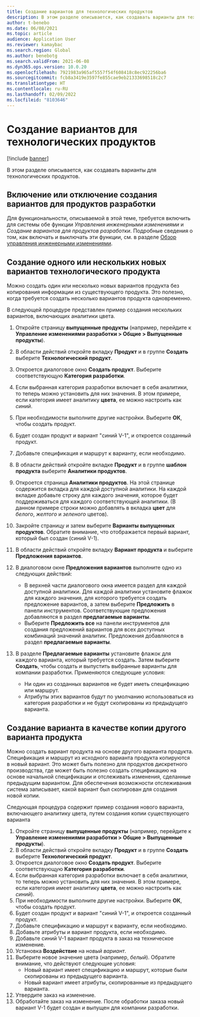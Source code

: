 ```yaml
---
title: Создание вариантов для технологических продуктов
description: В этом разделе описывается, как создавать варианты для технологических продуктов
author: t-benebo
ms.date: 06/08/2021
ms.topic: article
audience: Application User
ms.reviewer: kamaybac
ms.search.region: Global
ms.author: benebotg
ms.search.validFrom: 2021-06-08
ms.dyn365.ops.version: 10.0.20
ms.openlocfilehash: 7921983a965af5557f54f608418c8ec922256ba6
ms.sourcegitcommit: fcb8a3419e3597fe855cae9eb21333698518c2c7
ms.translationtype: HT
ms.contentlocale: ru-RU
ms.lasthandoff: 02/09/2022
ms.locfileid: "8103646"
---
```

# <a name="generate-variants-for-engineering-products"></a>Создание вариантов для технологических продуктов

[!include [banner](../includes/banner.md)]

В этом разделе описывается, как создавать варианты для технологических продуктов.

## <a name="turn-variant-generation-for-engineering-products-on-or-off"></a>Включение или отключение создания вариантов для продуктов разработки

Для функциональности, описываемой в этой теме, требуется включить для системы обе функции *Управления инженерными изменениями* и *Создание вариантов для продуктов разработки*. Подробные сведения о том, как включать и выключать эти функции, см. в разделе [Обзор управления инженерными изменениями](product-engineering-overview.md).

## <a name="generate-one-or-more-new-variants-of-an-engineering-product"></a>Создание одного или нескольких новых вариантов технологического продукта

Можно создать один или несколько новых вариантов продукта без копирования информации из существующего продукта. Это полезно, когда требуется создать несколько вариантов продукта одновременно.

В следующей процедуре представлен пример создания нескольких вариантов, включающих аналитики цвета.

1. Откройте страницу **выпущенные продукты** (например, перейдите к **Управление изменениями разработки \> Общие \> Выпущенные продукты**).
1. В области действий откройте вкладку **Продукт** и в группе **Создать** выберите **Технологический продукт**.
1. Откроется диалоговое окно **Создать продукт**. Выберите соответствующую **Категория разработки**.
1. Если выбранная категория разработки включает в себя аналитики, то теперь можно установить для них значения. В этом примере, если категория имеет аналитику **цвета**, ее можно настроить как *синий*.
1. При необходимости выполните другие настройки. Выберите **ОК**, чтобы создать продукт.
1. Будет создан продукт и вариант "синий V-1", и откроется созданный продукт.
1. Добавьте спецификация и маршрут к варианту, если необходимо.
1. В области действий откройте вкладке **Продукт** и в группе **шаблон продукта** выберите **Аналитики продуктов**.
1. Откроется страница **Аналитики продуктов**. На этой странице содержится вкладка для каждой доступной аналитики. На каждой вкладке добавьте строку для каждого значения, которое будет поддерживаться для каждого соответствующей аналитики. (В данном примере строки можно добавлять в вкладка **цвет** для *белого*, *желтого* и *зеленого* цветов).
1. Закройте страницу и затем выберите **Варианты выпущенных продуктов**. Обратите внимание, что отображается первый вариант, который был создан (синий V-1).
1. В области действий откройте вкладку **Вариант продукта** и выберите **Предложения вариантов**.
1. В диалоговом окне **Предложения вариантов** выполните одно из следующих действий:

    - В верхней части диалогового окна имеется раздел для каждой доступной аналитики. Для каждой аналитики установите флажок для каждого значения, для которого требуется создать предложение вариантов, а затем выберите **Предложить** в панели инструментов. Соответствующие предложения добавляются в раздел **предлагаемые варианты**.
    - Выберите **Предложить все** на панели инструментов для создания предложений вариантов для всех доступных комбинаций значений аналитик. Предложения добавляются в раздел **предлагаемые варианты**.

1. В разделе **Предлагаемые варианты** установите флажок для каждого варианта, который требуется создать. Затем выберите **Создать**, чтобы создать и выпустить выбранные варианты для компании разработки. Применяются следующие условия:

    - Ни один из созданных вариантов не будет иметь спецификацию или маршрут.
    - Атрибуты этих вариантов будут по умолчанию использоваться из категория разработки и не будут скопированы из предыдущего варианта.

## <a name="generate-a-variant-as-a-copy-of-another-product-variant"></a>Создание варианта в качестве копии другого варианта продукта

Можно создать вариант продукта на основе другого варианта продукта. Спецификация и маршрут из исходного варианта продукта копируются в новый вариант. Это может быть полезно для продуктов дискретного производства, где может быть полезно создать спецификацию на основе начальной спецификации и отслеживать изменения, сделанные предыдущим вариантом. Для обеспечения возможности отслеживания система записывает, какой вариант был скопирован для создания новой копии.

Следующая процедура содержит пример создания нового варианта, включающего аналитику цвета, путем создания копии существующего варианта

1. Откройте страницу **выпущенные продукты** (например, перейдите к **Управление изменениями разработки \> Общие \> Выпущенные продукты**).
1. В области действий откройте вкладку **Продукт** и в группе **Создать** выберите **Технологический продукт**.
1. Откроется диалоговое окно **Создать продукт**. Выберите соответствующую **Категория разработки**.
1. Если выбранная категория разработки включает в себя аналитики, то теперь можно установить для них значения. В этом примере, если категория имеет аналитику **цвета**, ее можно настроить как *синий*).
1. При необходимости выполните другие настройки. Выберите **ОК**, чтобы создать продукт.
1. Будет создан продукт и вариант "синий V-1", и откроется созданный продукт.
1. Добавьте спецификацию и маршрут к варианту, если необходимо.
1. Добавьте атрибуты и вариант продукта, если необходимо.
1. Добавьте синий V-1 вариант продукта в заказ на техническое изменение.
1. Установка **Воздействие** на *новый вариант*.
1. Выберите новое значение цвета (например, *белый*). Обратите внимание, что действуют следующие условия: 
    - Новый вариант имеет спецификацию и маршрут, которые были скопированы из предыдущего варианта.
    - Новый вариант имеет атрибуты, скопированные из предыдущего варианта.
1. Утвердите заказ на изменение.
1. Обработайте заказ на изменение. После обработки заказа новый вариант V-1 будет создан и выпущен для компании разработки.
